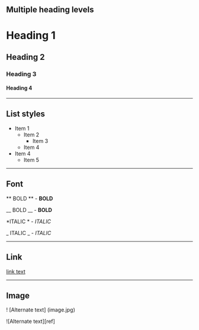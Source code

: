 ## **Multiple heading levels**

# Heading 1

## Heading 2

### Heading 3

#### Heading 4

---

## **List styles**

* Item 1
  + Item 2
    - Item 3
  + Item 4
* Item 4
  + Item 5

---
## **Font**
** BOLD ** - **BOLD**

__ BOLD __ - __BOLD__

*ITALIC * - *ITALIC* 

_ ITALIC _ - _ITALIC_

---

## **Link**

[link text](https://www.example.com/)

---
## **Image**

! [Alternate text] (image.jpg)

![Alternate text][ref]
